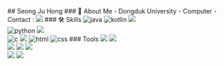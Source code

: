 <div align="left">
  ## Seong Ju Hong
  ### 📲 About Me
  - Dongduk University - Computer
  - Contact : <a href="mailto:trre1827151@gmail.com">
      <img src="https://img.shields.io/badge/Gmail-d14836?style=flat-square&logo=Gmail&logoColor=white&link=trre1827151@gmail.com"/></a>
  <!-- skills  -->
  ### 🛠️ Skills
    <img src="https://img.shields.io/badge/Java-007396?style=flat-square&logo=Java&logoColor=white" alt="java" />
    <img src="https://img.shields.io/badge/Kotlin-007396?style=flat-square&logo=Kotlin&logoColor=white" alt="kotlin" />
    <img src="https://img.shields.io/badge/Spring-6DB33F?style=flat-square&logo=Spring&logoColor=white"/> <br>
    <img src="https://img.shields.io/badge/Python-3766AB?style=flat-square&logo=Python&logoColor=white" alt="python" />
    <img src="https://img.shields.io/badge/Django-092E20?style=flat-square&logo=Django&logoColor=white"/><br>
    <img src="https://img.shields.io/badge/C-A8B9CC?style=flat-square&logo=C&logoColor=white" alt="c"/>
    <img src="https://img.shields.io/badge/Linux-FCC624?style=flat-square&logo=Linux&logoColor=white"/>
    <img src="https://img.shields.io/badge/HTML-E34F26?style=flat-square&logo=HTML5&logoColor=white" alt="html"/>
    <img src="https://img.shields.io/badge/CSS-1572B6?style=flat-square&logo=CSS3&logoColor=white" alt="css"/>
  <!-- tools  -->
  ### Tools
    <img src="https://img.shields.io/badge/Visual Studio Code-007ACC?style=flat-square&logo=Visual Studio Code&logoColor=white"/> 
    <img src="https://img.shields.io/badge/Android Studio-3DDC84?style=flat-square&logo=Android Studio&logoColor=white"/> <br>
    <img src="https://img.shields.io/badge/GitHub-181717?style=flat-square&logo=GitHub&logoColor=white"/> 
    <img src="https://img.shields.io/badge/Figma-24E1E?style=flat-square&logo=Figma&logoColor=white"/>
    <img src="https://img.shields.io/badge/Slack-4A154B?style=flat-square&logo=Slack&logoColor=white"/><br>      
    <img src="https://img.shields.io/badge/MySQL-4479A1?style=flat-square&logo=MySQL&logoColor=white"/>
      <img src="https://img.shields.io/badge/Unity-000000?style=flat-square&logo=Unity&logoColor=white"/><br><br>

<!--
![Anurag's GitHub stats](https://github-readme-stats.vercel.app/api?username=Hszoo&show_icons=true&theme=radical) -->


